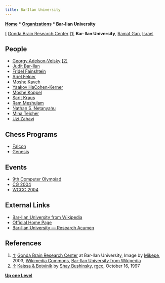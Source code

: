```yaml
---
title: BarIlan University
---
```

**[Home](Home "Home") * [Organizations](Organizations "Organizations") * Bar-Ilan University**

\[ [Gonda Brain Research Center](https://en.wikipedia.org/wiki/Bar-Ilan_University#Leslie_and_Susan_Gonda_Multidisciplinary_Brain_Research_Center) <a id="cite-note-1" href="#cite-ref-1">[1]</a>
**Bar-Ilan University**, [Ramat Gan](https://en.wikipedia.org/wiki/Ramat_Gan), [Israel](https://en.wikipedia.org/wiki/Israel)

## People

- [Georgy Adelson-Velsky](Georgy_Adelson-Velsky "Georgy Adelson-Velsky") <a id="cite-note-2" href="#cite-ref-2">[2]</a>
- [Judit Bar-Ilan](Judit_Bar-Ilan "Judit Bar-Ilan")
- [Fridel Fainshtein](Fridel_Fainshtein "Fridel Fainshtein")
- [Ariel Felner](Ariel_Felner "Ariel Felner")
- [Moshe Kaveh](http://www1.biu.ac.il/indexE.php?id=989&pt=1&pid=988&level=5&cPath=35,983,988,989)
- [Yaakov HaCohen-Kerner](Yaakov_HaCohen-Kerner "Yaakov HaCohen-Kerner")
- [Moshe Koppel](Moshe_Koppel "Moshe Koppel")
- [Sarit Kraus](index.php?title=Sarit_Kraus&action=edit&redlink=1 "Sarit Kraus (page does not exist)")
- [Ram Meshulam](http://www.cs.biu.ac.il/people/view/index/topicID/32/itemID/299)
- [Nathan S. Netanyahu](Nathan_S._Netanyahu "Nathan S. Netanyahu")
- [Mina Teicher](Mathematician#Teicher "Mathematician")
- [Uzi Zahavi](Uzi_Zahavi "Uzi Zahavi")

## Chess Programs

- [Falcon](Falcon "Falcon")
- [Genesis](Genesis_IL "Genesis IL")

## Events

- [9th Computer Olympiad](9th_Computer_Olympiad "9th Computer Olympiad")
- [CG 2004](CG_2004 "CG 2004")
- [WCCC 2004](WCCC_2004 "WCCC 2004")

## External Links

- [Bar-Ilan University from Wikipedia](https://en.wikipedia.org/wiki/Bar-Ilan_University)
- [Official Home Page](http://www1.biu.ac.il/indexE.php)
- [Bar-Ilan University — Research Acumen](http://research-acumen.eu/partners/bar-ilan-university)

## References

1. <a id="cite-ref-1" href="#cite-note-1">↑</a> [Gonda Brain Research Center](https://en.wikipedia.org/wiki/Bar-Ilan_University#Leslie_and_Susan_Gonda_Multidisciplinary_Brain_Research_Center) at Bar-Ilan University, Image by [Mikepe](https://he.wikipedia.org/wiki/Mikepe), 2003, [Wikimedia Commons](https://en.wikipedia.org/wiki/Wikimedia_Commons), [Bar-Ilan University from Wikipedia](https://en.wikipedia.org/wiki/Bar-Ilan_University)
1. <a id="cite-ref-2" href="#cite-note-2">↑</a> [Kaissa & Botvinik](http://groups.google.com/group/rec.games.chess.computer/browse_frm/thread/e9f5b809a7ac0952) by [Shay Bushinsky](Shay_Bushinsky "Shay Bushinsky"), [rgcc](Computer_Chess_Forums "Computer Chess Forums"), October 16, 1997

**[Up one Level](Organizations "Organizations")**

